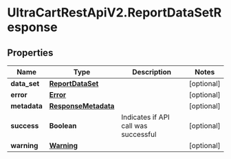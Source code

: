 # UltraCartRestApiV2.ReportDataSetResponse

## Properties
Name | Type | Description | Notes
------------ | ------------- | ------------- | -------------
**data_set** | [**ReportDataSet**](ReportDataSet.md) |  | [optional] 
**error** | [**Error**](Error.md) |  | [optional] 
**metadata** | [**ResponseMetadata**](ResponseMetadata.md) |  | [optional] 
**success** | **Boolean** | Indicates if API call was successful | [optional] 
**warning** | [**Warning**](Warning.md) |  | [optional] 


